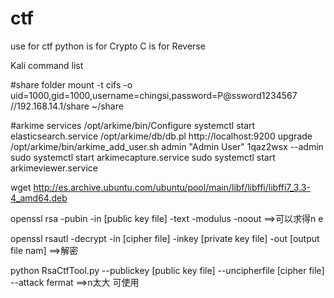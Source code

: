 # ctf
use for ctf
python is for Crypto 
C is for Reverse





Kali command list


#share folder
mount -t cifs -o uid=1000,gid=1000,username=chingsi,password=P@ssword1234567 //192.168.14.1/share ~/share



#arkime services
/opt/arkime/bin/Configure
systemctl start elasticsearch.service
/opt/arkime/db/db.pl http://localhost:9200 upgrade
/opt/arkime/bin/arkime_add_user.sh admin "Admin User" 1qaz2wsx --admin
sudo systemctl start arkimecapture.service
sudo systemctl start arkimeviewer.service


wget http://es.archive.ubuntu.com/ubuntu/pool/main/libf/libffi/libffi7_3.3-4_amd64.deb




openssl rsa -pubin -in [public key file] -text -modulus -noout   ==>可以求得n e 

openssl rsautl -decrypt -in [cipher file] -inkey [private key file] -out [output file nam]  ==>解密

python RsaCtfTool.py --publickey [public key file] --uncipherfile [cipher file] --attack fermat  ==>n太大 可使用